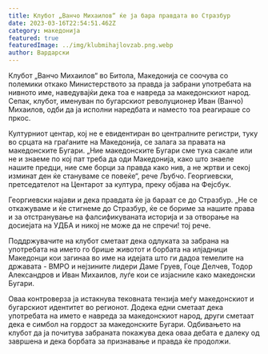 ```yaml
---
title: Клубот „Ванчо Михаилов“ ќе ја бара правдата во Стразбур
date: 2023-03-16T22:54:51.462Z
category: македонија
featured: true
featuredImage: ../img/klubmihajlovzab.png.webp
author: Вардарски
---
```


Клубот „Ванчо Михаилов“ во Битола, Македонија се соочува со полемики откако Министерството за правда ја забрани употребата на нивното име, наведувајќи дека тоа е навреда за македонскиот народ. Сепак, клубот, именуван по бугарскиот револуционер Иван (Ванчо) Михаилов, одби да ја исполни наредбата и наместо тоа реагираше со пркос.

Културниот центар, кој не е евидентиран во централните регистри, туку во срцата на граѓаните на Македонија, се залага за правата на македонските Бугари. „Ние македонските Бугари сме тука сакале или не и знаеме по кој пат треба да оди Македонија, како што знаеле нашите предци, ние сме борци за правда како нив, а не жртви и секој изминат ден ќе стануваме се повеќе“, рече Љубчо. Георгиевски, претседателот на Центарот за култура, преку објава на Фејсбук.

Георгиевски најави и дека правдата ќе ја бараат се до Стразбур. „Не се откажуваме и ќе стигнеме до Стразбур, ќе се бориме за нашите права и за отстранување на фалсификуваната историја и за отворање на досиејата на УДБА и никој не може да не спречи! тој рече.

Поддржувачите на клубот сметаат дека одлуката за забрана на употребата на името го брише животот и борбата на илјадници Македонци кои загинаа во име на идејата што ги дадоа темелите на државата - ВМРО и нејзините лидери Даме Груев, Гоце Делчев, Тодор Александров и Иван Михаилов, луѓе кои се изјасниле како македонски Бугари.

Оваа контроверза ја истакнува тековната тензија меѓу македонскиот и бугарскиот идентитет во регионот. Додека едни сметаат дека употребата на името е навреда за македонскиот народ, други сметаат дека е симбол на гордост за македонските Бугари. Одбивањето на клубот да ја почитува забраната покажува дека оваа дебата е далеку од завршена и дека борбата за признавање и правда ќе продолжи.
